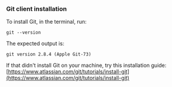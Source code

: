 ### Git client installation

To install Git, in the terminal, run:

    git --version 
    
The expected output is:

    git version 2.8.4 (Apple Git-73)

If that didn't install Git on your machine, try this installation guide: [https://www.atlassian.com/git/tutorials/install-git](https://www.atlassian.com/git/tutorials/install-git) 
